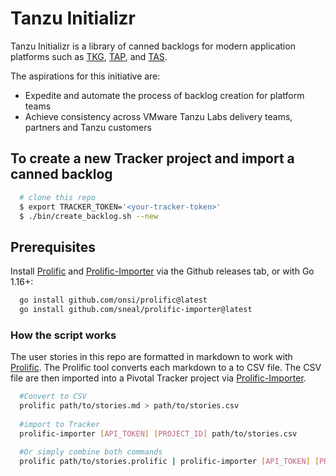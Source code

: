 
# Tanzu Initializr

Tanzu Initializr is a library of canned backlogs for modern application platforms such as [TKG](https://docs.vmware.com/en/VMware-Tanzu-Kubernetes-Grid), [TAP](https://tanzu.vmware.com/application-platform), and [TAS](https://tanzu.vmware.com/application-service).

The aspirations for this initiative are:	
- Expedite and automate the process of backlog creation for platform teams
- Achieve consistency across VMware Tanzu Labs delivery teams, partners and Tanzu customers

## To create a new Tracker project and import a canned backlog 

```bash
  # clone this repo
  $ export TRACKER_TOKEN='<your-tracker-token>'
  $ ./bin/create_backlog.sh --new
```

## Prerequisites

Install [Prolific](https://github.com/onsi/prolific#installation) and [Prolific-Importer](https://github.com/sneal/prolific-importer#installation) via the Github releases tab, or with Go 1.16+:

```bash
  go install github.com/onsi/prolific@latest
  go install github.com/sneal/prolific-importer@latest
```

### How the script works
The user stories in this repo are formatted in markdown to work with [Prolific](https://github.com/onsi/prolific). The Prolific tool converts each markdown to a to CSV file. The CSV file are then imported into a Pivotal Tracker project via [Prolific-Importer](https://github.com/sneal/prolific-importer#installation).

```bash
  #Convert to CSV
  prolific path/to/stories.md > path/to/stories.csv
   
  #import to Tracker
  prolific-importer [API_TOKEN] [PROJECT_ID] path/to/stories.csv
 
  #Or simply combine both commands
  prolific path/to/stories.prolific | prolific-importer [API_TOKEN] [PROJECT_ID]
```
